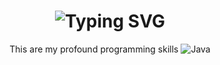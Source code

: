 <div align="center">
    <h1>
        <img src="https://readme-typing-svg.herokuapp.com?font=Jetbrains+mono&size=40&duration=3000&color=33FF33&center=true&vCenter=true&width=435&lines=Hey..+Welcome+to+my+Github..;..this+is+..Abraham..." alt="Typing SVG"/>
    </h1>
</div>
<div align="center">
  This are my profound programming skills
    <img src="https://img.shields.io/badge/Java-007396?style=for-the-badge&logo=java&logoColor=white" alt="Java" />
    
</div>
